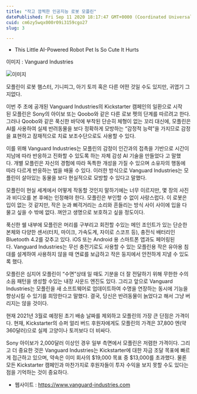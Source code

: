 ```yaml
---
title: "작고 깜찍한 인공지능 로봇 모플린"
datePublished: Fri Sep 11 2020 18:17:47 GMT+0000 (Coordinated Universal Time)
cuid: cm6zy5wqx000r09i3159cgo27
slug: 3

---
```



- This Little AI-Powered Robot Pet Is So Cute It Hurts

이미지 : Vanguard Industries

![이미지](https://cdn.hashnode.com/res/hashnode/image/upload/v1739246000955/1ac45b49-45bd-4159-9736-81c0a5748ec1.gif)

모플린이 로봇 햄스터, 기니피그, 아기 토끼 혹은 다른 어떤 것일 수도 있지만, 귀엽기 그지없다.

이번 주 초에 공개된 Vanguard Industries의 Kickstarter 캠페인의 일환으로 시작된 모플린은 Sony의 아이보 또는 Qoobo와 같은 다른 로보 펫의 단계를 따르려고 한다. 그러나 Qoobo와 같은 푹신한 바닥에 부착된 단순히 체형이 없는 꼬리 대신에, 모플린은 AI를 사용하여 실제 반려동물을 보다 정확하게 모방하는 “감정적 능력”을 가지므로 감정을 표현하고 잠재적으로 치료 보조수단으로도 사용할 수 있다.

이를 위해 Vanguard Industries는 모플린의 감정이 인간과의 접촉을 기반으로 시간이 지남에 따라 반응하고 진화할 수 있도록 하는 자체 감성 AI 기술을 만들었다 고 말했다. 개별 모플린은 자신의 경험에 따라 독특한 개성을 가질 수 있으며 소유자의 행동에 따라 다르게 반응하는 법을 배울 수 있다. 이러한 방식으로 Vanguard Industries는 모플린이 살아있는 동물을 보다 현실적으로 모방할 수 있다고 말했다.

모플린이 현실 세계에서 어떻게 작동할 것인지 말하기에는 너무 이르지만, 몇 장의 사진과 비디오를 본 후에는 인정해야 한다. 모플린은 부인할 수 없이 사랑스럽다. 이 로봇은 입이 없는 것 같지만, 작은 눈과 삐걱거리는 소리와 흔들리는 방식 사이 사이에 입을 다물고 싶을 수 밖에 없다. 껴안고 생명으로 보호하고 싶을 정도이다.

푹신한 쉘 내부에 모플린은 머리를 구부리고 회전할 수있는 메인 조인트가 있는 단순한 본체와 다양한 센서(터치, 마이크, 가속도계, 자이로 스코프 등), 충전식 배터리인 Bluetooth 4.2를 갖추고 있다. iOS 또는 Android 용 스마트폰 앱과도 페어링된다. Vanguard Industries는 무선 충전기로도 사용할 수 있는 모플린용 작은 유아용 침대를 설계하여 사용하지 않을 때 연료를 보급하고 작은 둥지에서 안전하게 지낼 수 있도록 했다.

모플린은 심지어 모플린이 “수면”상태 일 때도 기분을 더 잘 전달하기 위해 무한한 수의 소음 패턴을 생성할 수있는 내장 사운드 엔진도 있다. 그리고 앞으로 Vanguard Industries는 모플린을 새 소프트웨어로 업데이트하여 수명을 연장하는 동시에 기능을 향상시킬 수 있기를 희망한다고 말했다. 결국, 당신은 반려동물이 늙었다고 해서 그냥 버리지는 않을 것이다.

현재 2021년 3월로 예정된 초기 배송 날짜를 제외하고 모플린의 가장 큰 단점은 가격이다. 현재, Kickstarter의 슈퍼 얼리 버드 후원자에게도 모플린의 가격은 37,800 엔(약 360달러)으로 실제 고양이나 토끼보다 더 비싸다.

Sony 아이보가 2,000달러 이상인 경우 일부 측면에서 모플린은 저렴한 가격이다. 그리고 더 중요한 것은 Vanguard Industries는 Kickstarter에 대한 자금 조달 목표에 빠르게 접근하고 있으며, 약속은 이미 회사의 $19,000 목표 중 $13,000를 초과했다. 물론 모든 Kickstarter 캠페인과 마찬가지로 후원자들이 투자 수익을 보지 못할 수도 있다는 점을 기억하는 것이 중요하다.

- 웹사이트 : https://www.vanguard-industries.com